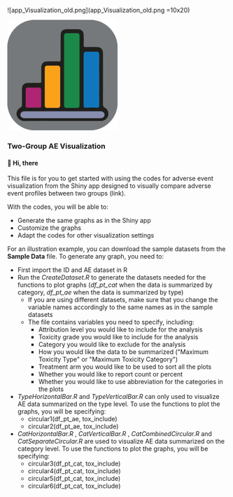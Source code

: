 ![app_Visualization_old.png](app_Visualization_old.png =10x20) 

<img src="app_Visualization_old.png" width=50% height=50%>

### Two-Group AE Visualization

#### :wave: Hi, there

This file is for you to get started with using the codes for adverse event visualization from the Shiny app designed to visually compare adverse event profiles between two groups (link). 


With the codes, you will be able to:

* Generate the same graphs as in the Shiny app
* Customize the graphs
* Adapt the codes for other visualization settings

For an illustration example, you can download the sample datasets from the **Sample Data** file. To generate any graph, you need to:

* First import the ID and AE dataset in R
* Run the *CreateDataset.R* to generate the datasets needed for the functions to plot graphs (*df_pt_cat* when the data is summarized by category, *df_pt_ae* when the data is summarized by type)
  * If you are using different datasets, make sure that you change the variable names accordingly to the same names as in the sample datasets
  * The file contains variables you need to specify, including:
    * Attribution level you would like to include for the analysis
    * Toxicity grade you would like to include for the analysis
    * Category you would like to exclude for the analysis
    * How you would like the data to be summarized ("Maximum Toxicity Type" or "Maximum Toxicity Category")
    * Treatment arm you would like to be used to sort all the plots
    * Whether you would like to report count or percent
    * Whether you would like to use abbreviation for the categories in the plots
* *TypeHorizontalBar.R* and *TypeVerticalBar.R* can only used to visualize AE data summarized on the type level. To use the functions to plot the graphs, you will be specifying:
  * circular1(df_pt_ae, tox_include)
  * circular2(df_pt_ae, tox_include)
* *CatHorizontalBar.R* , *CatVerticalBar.R* , *CatCombinedCircular.R* and *CatSeparateCircular.R* are used to visualize AE data summarized on the category level. To use the functions to plot the graphs, you will be specifying:
  * circular3(df_pt_cat, tox_include)
  * circular4(df_pt_cat, tox_include)
  * circular5(df_pt_cat, tox_include)
  * circular6(df_pt_cat, tox_include)
